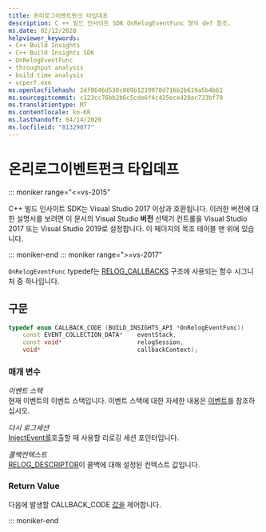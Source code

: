 ```yaml
---
title: 온리로그이벤트펀크 타입데프
description: C ++ 빌드 인사이트 SDK OnRelogEventFunc 형식 def 참조.
ms.date: 02/12/2020
helpviewer_keywords:
- C++ Build Insights
- C++ Build Insights SDK
- OnRelogEventFunc
- throughput analysis
- build time analysis
- vcperf.exe
ms.openlocfilehash: 2df8646d530c089b1239978d716b2b619a5b4b61
ms.sourcegitcommit: c123cc76bb2b6c5cde6f4c425ece420ac733bf70
ms.translationtype: MT
ms.contentlocale: ko-KR
ms.lasthandoff: 04/14/2020
ms.locfileid: "81329077"
---
```

# <a name="onrelogeventfunc-typedef"></a>온리로그이벤트펀크 타입데프

::: moniker range="<=vs-2015"

C++ 빌드 인사이트 SDK는 Visual Studio 2017 이상과 호환됩니다. 이러한 버전에 대한 설명서를 보려면 이 문서의 Visual Studio **버전** 선택기 컨트롤을 Visual Studio 2017 또는 Visual Studio 2019로 설정합니다. 이 페이지의 목조 테이블 맨 위에 있습니다.

::: moniker-end
::: moniker range=">=vs-2017"

`OnRelogEventFunc` typedef는 [RELOG_CALLBACKS](relog-callbacks-struct.md) 구조에 사용되는 함수 시그니처 중 하나입니다.

## <a name="syntax"></a>구문

```cpp
typedef enum CALLBACK_CODE (BUILD_INSIGHTS_API *OnRelogEventFunc)(
    const EVENT_COLLECTION_DATA*    eventStack,
    const void*                     relogSession,
    void*                           callbackContext);
```

### <a name="parameters"></a>매개 변수

*이벤트 스택*\
현재 이벤트의 이벤트 스택입니다. 이벤트 스택에 대한 자세한 내용은 [이벤트](../event-table.md)를 참조하십시오.

*다시 로그세션*\
[InjectEvent를](../functions/inject-event.md)호출할 때 사용할 리로깅 세션 포인터입니다.

*콜백컨텍스트*\
[RELOG_DESCRIPTOR](analysis-descriptor-struct.md)이 콜백에 대해 설정된 컨텍스트 값입니다.

### <a name="return-value"></a>Return Value

다음에 발생할 CALLBACK_CODE [값을](callback-code-enum.md) 제어합니다.

::: moniker-end
